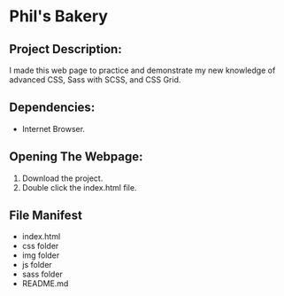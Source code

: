 Phil's Bakery
============================

## Project Description:
I made this web page to practice and demonstrate my new knowledge of advanced CSS, Sass with SCSS, and CSS Grid. 

## Dependencies:
* Internet Browser.

## Opening The Webpage:
1. Download the project.
2. Double click the index.html file.

## File Manifest
* index.html
* css folder
* img folder
* js folder
* sass folder
* README.md  
      
